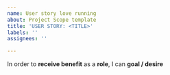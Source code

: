 ```yaml
---
name: User story love running
about: Project Scope template
title: 'USER STORY: <TITLE>'
labels: ''
assignees: ''

---
```


In order to **receive benefit** as a **role**, I can **goal / desire**
